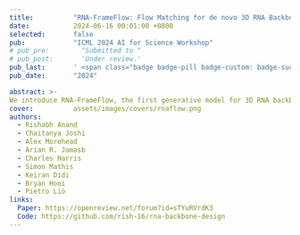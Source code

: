 ```yaml
---
title:          "RNA-FrameFlow: Flow Matching for de novo 3D RNA Backbone Design"
date:           2024-06-16 00:01:00 +0800
selected:       false
pub:            "ICML 2024 AI for Science Workshop"
# pub_pre:        "Submitted to "
# pub_post:       'Under review.'
pub_last:       ' <span class="badge badge-pill badge-custom: badge-success">Spotlight</span>'
pub_date:       "2024"

abstract: >-
We introduce RNA-FrameFlow, the first generative model for 3D RNA backbone design. We build upon $SE(3)$ flow matching for protein backbone generation and establish protocols for data preparation and evaluation to address unique challenges posed by RNA modeling.
cover:          assets/images/covers/rnaflow.png
authors:
  - Rishabh Anand
  - Chaitanya Joshi
  - Alex Morehead
  - Arian R. Jamasb
  - Charles Harris
  - Simon Mathis
  - Keiran Didi
  - Bryan Hooi
  - Pietro Liò
links:
  Paper: https://openreview.net/forum?id=sTYuRVrdK3
  Code: https://github.com/rish-16/rna-backbone-design
---
```

